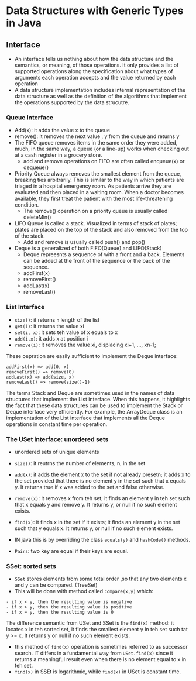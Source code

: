 # Data Structures with Generic Types in Java


## Interface
* An interface tells us nothing about how the data structure and the semantics, or meaning, of those operations. It only provides a list of supported operations along the specification about what types of arguments each operation accepts and the value returned by each operation
* A data structure implementation includes internal representation of the data structure as well as the definition of the algorithms that implement the operations supported by the data strucutre.


### Queue Interface
* Add(x): it adds the value x to the queue
* remove(): it removes the next value , y from the queue and returns y
* The FIFO queue removes items in the same order they were added, much, in the same way, a queue (or a line-up) works when checking out at a cash register in a grocery store.
    * add and remove operations on FIFO are often called enqueue(x) or dequeue()
* Priority Queue always removes the smallest element from the queue, breaking ties arbitrarily. This is similar to the way in which patients are triaged in a hospital emergency room. As patients arrive they are evaluated and then placed in a waiting room. When a doctor becomes available, they first treat the patient with the most life-threatening condition.
    * The remove() operation on a priority queue is usually called deleteMin()
* LIFO Queue is called a stack. Visualized in terms of stack of plates; plates are placed on the top of the stack and also removed from the top of the stack.
    * Add and remove is usually called push() and pop()
* Deque is a generalized of both FIFO(Queue) and LIFO(Stack)
    * Deque repreesnts a sequence of with a front and a back. Elements can be added at the front of the sequence or the back of the sequence.
    * addFirst(x)
    * removeFirst()
    * addLast(x)
    * removeLast()

### List Interface
- `size()`: it returns `n` length of the list
- `get(i)`: it returns the value xi
- `set(i, x)`: it sets teh value of x equals to x
- `add(i,x)`: it adds x at position i
- `remove(i)`: it removes the value xi, displacing xi+1, ..., xn-1;

These oepration are easily sufficient to implement the Deque interface:
```
addFirst(x) => add(0, x)
removeFirst() => remove(0)
addLast(x) => add(size, x)
removeLast() => remove(size()-1)
```

The terms Stack and Deque are sometimes used in the names of data structures that implement the List interface. When this happens, it highlights the fact that these data structures can be used to implement the Stack or Deque interface very efficiently. For example, the ArrayDeque class is an implementation of the List interface that implements all the Deque operations in constant time per operation.

### The USet interface: unordered sets
- unordered sets of unique elements
- `size()`: it reutrns the number of elements, n, in the set
- `add(x)`: it adds the element x to the set if not already presetn; it adds x to the set provided that there is no element y in the set such that x equals y. It returns true if x was added to the set and false otherwise.
- `remove(x)`: it removes x from teh set; it finds an element y in teh set such that x equals y and remove y. It returns y, or null if no such element exists.
- `find(x)`: it finds x in the set if it exists; it finds an element y in the set such that y equals x. It returns y, or null if no such element exists.

- IN java this is by overriding the class `equals(y)` and `hashCode()` methods.
- `Pairs`: two key are equal if their keys are equal.

### SSet: sorted sets
- `SSet` stores elements from some total order ,so that any two elements x and y can be compared. (TreeSet)
- This will be done with method called `compare(x,y)` which:

```
- if x < y, then the resulting value is negative
- if x > y, then the resulting value is positive
- if x = y, then the resulting value is 0
```

The difference semantic from USet and SSet is the `find(x)` method: it locates x in teh sorted set, it finds the smallest element y in teh set such tat y >= x. It returns y or null if no such element exists.
- this method of `find(x)` operation is sometimes referred to as successor search. IT differs in a fundamental way from `USet.find(x)` since it returns a meaningful result even when there is no element equal to x in teh set.
- `find(x)` in SSEt is logarithmic, while `find(x)` in USet is constant time.